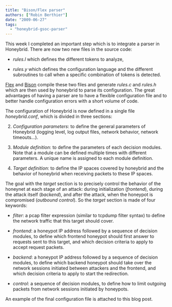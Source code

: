 ```yaml
---
title: "Bison/Flex parser"
authors: ["Robin Berthier"]
date: "2009-06-27"
tags: 
  - "honeybrid-gsoc-parser"
---
```


This week I completed an important step which is to integrate a parser in Honeybrid. There are now two new files in the source code:

  

  
- _rules.l_ which defines the different tokens to analyze,
  
- _rules.y_ which defines the configuration language and the different subroutines to call when a specific combination of tokens is detected.
  

  

[Flex](http://dinosaur.compilertools.net/flex/manpage.html) and [Bison](http://dinosaur.compilertools.net/bison/manpage.html) compile these two files and generate _rules.c_ and _rules.h_ which are then used by honeybrid to parse its configuration. The great advantages of having a parser are to have a flexible configuration file and to better handle configuration errors with a short volume of code.

  

The configuration of Honeybrid is now defined in a single file _honeybrid.conf_, which is divided in three sections:

  

  
2. _Configuration parameters_: to define the general parameters of Honeybrid (logging level, log output files, network behavior, network timeouts...).
  
4. _Module definition_: to define the parameters of each decision modules. Note that a module can be defined multiple times with different parameters. A unique name is assigned to each module definition.
  
6. _Target definition_: to define the IP spaces covered by honeybrid and the behavior of honeybrid when receiving packets to these IP spaces.
  

  

The goal with the _target_ section is to precisely control the behavior of the honeynet at each stage of an attack: during initialization (_frontend_), during the attack itself (_backend_), and after the attack, when the honeypot is compromised (_outbound control_). So the _target_ section is made of four keywords:

  

  
- _filter_: a pcap filter expression (similar to tcpdump filter syntax) to define the network traffic that this target should cover.
  
- _frontend_: a honeypot IP address followed by a sequence of decision modules, to define which frontend honeypot should first answer to requests sent to this target, and which decision criteria to apply to accept request packets.
  
- _backend_: a honeypot IP address followed by a sequence of decision modules, to define which backend honeypot should take over the network sessions initiated between attackers and the frontend, and which decision criteria to apply to start the redirection.
  
- _control_: a sequence of decision modules, to define how to limit outgoing packets from network sessions initiated by honeypots.
  

  

An example of the final configuration file is attached to this blog post.

